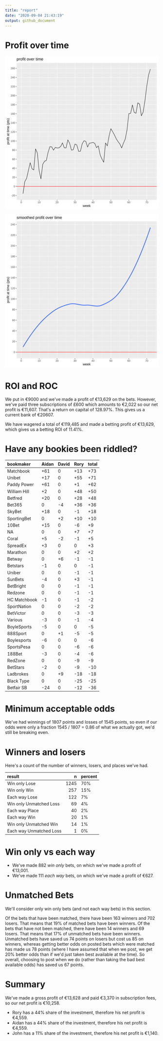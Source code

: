 ```yaml
---
title: "report"
date: "2020-09-04 21:43:19"
output: github_document
---
```




# Profit over time

![plot of chunk profit-over-time](figure/profit-over-time-1.png)

![plot of chunk profit-over-time-smooth](figure/profit-over-time-smooth-1.png)


# ROI and ROC



We put in €9000 and we've made a profit of €13,629 on the bets. However, we've paid three subscriptions of £600 which amounts to €2,022 so our net profit is €11,607. That's a return on capital of 128.97%. This gives us a current bank of €20607.

We have wagered a total of €119,485 and made a betting profit of €13,629, which gives us a betting ROI of 11.41%.


# Have any bookies been riddled?


|bookmaker    |Aidan |David |Rory |total |
|:------------|:-----|:-----|:----|:-----|
|Matchbook    |+61   |0     |+13  |+73   |
|Unibet       |+17   |0     |+55  |+71   |
|Paddy Power  |+61   |0     |+1   |+62   |
|William Hill |+2    |0     |+48  |+50   |
|Betfred      |+20   |0     |+28  |+48   |
|Bet365       |0     |-4    |+36  |+36   |
|SkyBet       |+18   |0     |-1   |+18   |
|SportingBet  |0     |+2    |+10  |+10   |
|10Bet        |+15   |0     |-6   |+9    |
|NA           |0     |0     |+7   |+7    |
|Coral        |+5    |-2    |-1   |+5    |
|SpreadEx     |+3    |0     |0    |+3    |
|Marathon     |0     |0     |+2   |+2    |
|Betway       |0     |+6    |-1   |-1    |
|Betstars     |-1    |0     |0    |-1    |
|Uniber       |0     |0     |-1   |-1    |
|SunBets      |-4    |0     |+3   |-1    |
|BetBright    |0     |0     |-1   |-1    |
|Redzone      |0     |0     |-1   |-1    |
|HC Matchbook |-1    |0     |-1   |-2    |
|SportNation  |0     |0     |-2   |-2    |
|BetVictor    |0     |0     |-3   |-3    |
|Various      |-3    |0     |-1   |-4    |
|BoyleSports  |-5    |0     |0    |-5    |
|888Sport     |0     |+1    |-5   |-5    |
|Boylesports  |-6    |0     |0    |-6    |
|SportsPesa   |0     |0     |-6   |-6    |
|188Bet       |-3    |0     |-4   |-6    |
|RedZone      |0     |0     |-9   |-9    |
|BetStars     |-2    |0     |-9   |-10   |
|Ladbrokes    |0     |+9    |-18  |-18   |
|Black Type   |0     |0     |-25  |-25   |
|Betfair SB   |-24   |0     |-12  |-36   |


# Minimum acceptable odds



We've had winnings of 1807 points and losses of 1545 points, so even if our odds were only a fraction 1545 / 1807 = 0.86 of what we actually got, we'd still be breaking even.


# Winners and losers

Here's a count of the number of winners, losers, and places we've had.


|result                  |    n|percent |
|:-----------------------|----:|:-------|
|Win only Lose           | 1245|70%     |
|Win only Win            |  257|15%     |
|Each way Lose           |  122|7%      |
|Win only Unmatched Loss |   69|4%      |
|Each way Place          |   40|2%      |
|Each way Win            |   20|1%      |
|Win only Unmatched Win  |   14|1%      |
|Each way Unmatched Loss |    1|0%      |


# Win only vs each way



* We've made 882 _win only_ bets, on which we've made a profit of €13,001. 
* We've made 111 _each way_ bets, on which we've made a profit of €627.


# Unmatched Bets



We'll consider only win only bets (and not each way bets) in this section.

Of the bets that have been matched, there have been 163 winners and 702 losers. That means that 19% of matched bets have been winners. Of the bets that have not been matched, there have been 14 winners and 69 losers. That means that 17% of unmatched bets have been winners. Unmatched bets have saved us 74 points on losers but cost us 85 on winners, whereas getting better odds on posted bets which were matched has made us 78 points (where I have assumed that when we post, we get 20% better odds than if we'd just taken best available at the time). So overall, choosing to post when we do (rather than taking the bad best available odds) has saved us 67 points.


# Summary



We've made a gross profit of €13,628 and paid €3,370 in subscription fees, so our net profit is €10,258.

* Rory has a 44% share of the investment, therefore his net profit is €4,559.
* Aidan has a 44% share of the investment, therefore his net profit is €4,559.
* John has a 11% share of the investment, therefore his net profit is €1,140.
